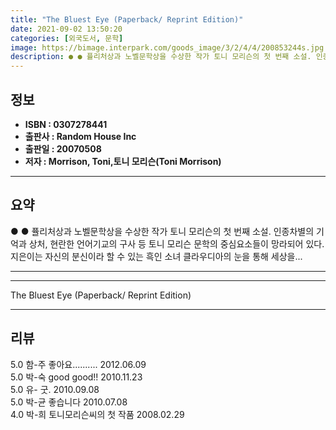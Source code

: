 ```yaml
---
title: "The Bluest Eye (Paperback/ Reprint Edition)"
date: 2021-09-02 13:50:20
categories: [외국도서, 문학]
image: https://bimage.interpark.com/goods_image/3/2/4/4/200853244s.jpg
description: ● ● 퓰리처상과 노벨문학상을 수상한 작가 토니 모리슨의 첫 번째 소설. 인종차별의 기억과 상처, 현란한 언어기교의 구사 등 토니 모리슨 문학의 중심요소들이 망라되어 있다.지은이는 자신의 분신이라 할 수 있는 흑인 소녀 클라우디아의 눈을 통해 세상을...
---
```


## **정보**

- **ISBN : 0307278441**
- **출판사 : Random House Inc**
- **출판일 : 20070508**
- **저자 : Morrison, Toni,토니 모리슨(Toni Morrison)**

------



## **요약**

●  ●  퓰리처상과 노벨문학상을 수상한 작가 토니 모리슨의 첫 번째 소설. 인종차별의 기억과 상처, 현란한 언어기교의 구사 등 토니 모리슨 문학의 중심요소들이 망라되어 있다.지은이는 자신의 분신이라 할 수 있는 흑인 소녀 클라우디아의 눈을 통해 세상을... 

------



------


The Bluest Eye (Paperback/ Reprint Edition) 

------


## **리뷰** 

5.0 함-주 좋아요.......... 2012.06.09 <br/>5.0 박-숙 good good!! 2010.11.23 <br/>5.0 유- 굿.  2010.09.08 <br/>5.0 박-균 좋습니다 2010.07.08 <br/>4.0 박-희 토니모리슨씨의 첫 작품 2008.02.29 <br/>